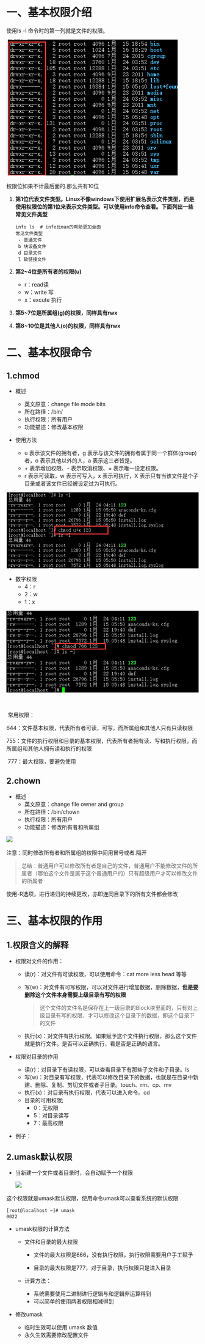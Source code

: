 # 一、基本权限介绍

使用ls -l 命令时的第一列就是文件的权限。

![](Linux\QQ截图20200123195831.png)

权限位如果不计最后面的.那么共有10位

1. **第1位代表文件类型。Linux不像windows下使用扩展名表示文件类型，而是使用权限位的第1位来表示文件类型。可以使用info命令查看。下面列出一些常见文件类型**

   ```
   info ls	# info比man的帮助更加全面
   常见文件类型
   	- 普通文件
   	b 块设备文件
   	d 目录文件
   	l 软链接文件
   ```

2. **第2~4位是所有者的权限(u)**

   - r：read读
   - w：write 写
   - x：excute 执行

3. **第5~7位是所属组(g)的权限，同样具有rwx**

4. **第8~10位是其他人(o)的权限，同样具有rwx**

# 二、基本权限命令

## 1.chmod

- 概述
  - 英文原意：change file mode bits
  - 所在路径：/bin/
  - 执行权限：所有用户
  - 功能描述：修改基本权限

- 使用方法
  - u 表示该文件的拥有者，g 表示与该文件的拥有者属于同一个群体(group)者，o 表示其他以外的人，a 表示这三者皆是。
  - \+ 表示增加权限、- 表示取消权限、= 表示唯一设定权限。
  - r 表示可读取，w 表示可写入，x 表示可执行，X 表示只有当该文件是个子目录或者该文件已经被设定过为可执行。

![](Linux\QQ截图20200125090312.png)

- 数字权限
  - 4：r
  - 2：w
  - 1：x

![](Linux\QQ截图20200125092111.png)

​		

​	常用权限：

​				644：文件基本权限，代表所有者可读，可写，而所属组和其他人只有只读权限

​				755：文件的执行权限和目录的基本权限，代表所有者拥有读、写和执行权限，而所属组和其他人拥有读和执行的权限

​				777：最大权限，要避免使用

## 2.chown

- 概述
  - 英文原意：change file owner and group
  - 所在路径：/bin/chown
  - 执行权限：所有用户
  - 功能描述：修改所有者和所属组

![](C:\Users\VSUS\Desktop\笔记\ContOS\操作系统\36.png)

注意：同时修改所有者和所属组的权限中间用冒号或者.隔开

> 总结：普通用户可以修改所有者是自己的文件，普通用户不能修改文件的所属者（哪怕这个文件是属于这个普通用户的）只有超级用户才可以修改文件的所属者

使用-R选项，进行递归的持续更改，亦即连同目录下的所有文件都会修改



# 三、基本权限的作用

## 1.权限含义的解释

- 权限对文件的作用：

  - 读(r)：对文件有可读权限，可以使用命令：cat more less head 等等

  - 写(w)：对文件有可写权限，可以对文件进行增加数据，删除数据，**但是要删除这个文件本身需要上级目录有写的权限**

    > 这个文件的文件名是保存在上一级目录的Block块里面的，只有对上级目录有写的权限，才可以修改这个目录下的数据，即这个目录下的文件

  - 执行(x)：对文件有执行权限。如果赋予这个文件执行权限，那么这个文件就是执行文件。是否可以正确执行，看是否是正确的语言。

- 权限对目录的作用
  -  读(r)：对目录下有读权限，可以查看目录下有那些子文件和子目录。ls
  - 写(w)：对目录有写权限，代表可以修改目录下的数据，也就是在目录中新建、删除、复制、剪切文件或者子目录。touch、rm、cp、mv
  - 执行(x)：对目录有执行权限，代表可以进入命令。cd
  - 目录的可用权限;
    - 0：无权限
    - 5：对目录读写
    - 7：最高权限

- 例子：

  

## 2.umask默认权限

- 当新建一个文件或者目录时，会自动赋予一个权限

  ![](F:\笔记\ContOS\Linux\捕获.PNG)

  

这个权限就是umask默认权限，使用命令umask可以查看系统的默认权限

```
[root@localhost ~]# umask
0022
```

- umask权限的计算方法

  - 文件和目录的最大权限

    - 文件的最大权限是666，没有执行权限，执行权限需要用户手工赋予

    - 目录的最大权限是777，对于目录，执行权限只是进入目录

      

  - 计算方法：

    - 系统需要使用二进制进行逻辑与和逻辑非运算得到
    - 可以简单的使用两者权限相减得到

- 修改umask
  - 临时生效可以使用  umask 数值
  - 永久生效需要修改配置文件